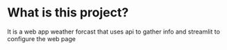# What is this project?
It is a web app weather forcast that uses api to gather info and streamlit to configure the web page